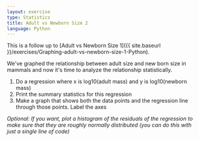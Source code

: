 ```yaml
---
layout: exercise
type: Statistics
title: Adult vs Newborn Size 2
language: Python
---
```


This is a follow up to [Adult vs Newborn Size 1]({{ site.baseurl }}/exercises/Graphing-adult-vs-newborn-size-1-Python).

We've graphed the relationship between adult size and new born size in
mammals and now it's time to analyze the relationship statistically.

1.  Do a regression where x is log10(adult mass) and y is log10(newborn
    mass)
2.  Print the summary statistics for this regression
3.  Make a graph that shows both the data points and the regression line through
    those points. Label the axes

*Optional: If you want, plot a histogram of the residuals of the regression to
make sure that they are roughly normally distributed (you can do this with just
a single line of code)*
